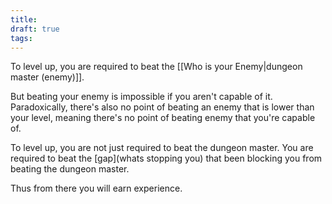 ```yaml
---
title: 
draft: true
tags:
---
```

 

To level up, you are required to beat the [[Who is your Enemy|dungeon master (enemy)]].

But beating your enemy is impossible if you aren't capable of it. Paradoxically, there's also no point of beating an enemy that is lower than your level, meaning there's no point of beating enemy that you're capable of. 

To level up, you are not just required to beat the dungeon master. You are required to beat the [gap](whats stopping you) that been blocking you from beating the dungeon master.

Thus from there you will earn experience.